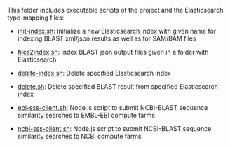 
This folder includes executable scripts of the project
and the Elasticsearch type-mapping files:

* [init-index.sh](): Initialize a new Elasticsearch index with given name
  for indexing BLAST xml/json results as well as for SAM/BAM files

* [files2index.sh](): Index BLAST json output files given in a folder
 with Elasticsearch

- [delete-index.sh]():
  Delete specified Elasticsearch index

- [delete.sh]():
  Delete specified BLAST result from specified Elasticsearch index

- [ebi-sss-client.sh](): Node.js script to submit NCBI-BLAST sequence similarity
  searches to EMBL-EBI compute farms

- [ncbi-sss-client.sh](): Node.js script to submit NCBI-BLAST sequence similarity
  searches to NCBI compute farms
